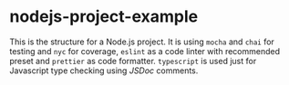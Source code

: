 # nodejs-project-example

This is the structure for a Node.js project. It is using `mocha` and `chai` for testing and `nyc` for coverage, `eslint` as a code linter with recommended preset and `prettier` as code formatter. `typescript` is used just for Javascript type checking using _JSDoc_ comments.
